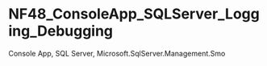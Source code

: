 # NF48_ConsoleApp_SQLServer_Logging_Debugging
Console App, SQL Server, Microsoft.SqlServer.Management.Smo
